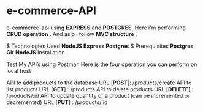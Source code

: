 # e-commerce-API
e-commerce-api using **EXPRESS** and **POSTGRES** .Here i'm performing **CRUD operation** . And aslo i follow **MVC structure** .


$ Technologies Used **NodeJS Express Postgres**
$ Prerequisites **Postgres** **Git** **NodeJS** Installation

Test My API’s using Postman
Here is the four operation you can perform on local host

API to add products to the database URL [**POST**]: /products/create
API to list products URL [**GET**] : /products
API to delete products URL [**DELETE**] : /products/:id
API to update quantity of a product (can be incremented or decremented) URL [**PUT**] : /products/:id
